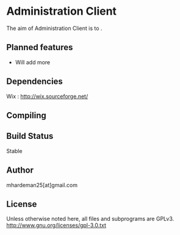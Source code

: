 Administration Client
========

The aim of Administration Client is to .

Planned features
----------------
* Will add more

Dependencies
------------
Wix : http://wix.sourceforge.net/

Compiling
---------
  
Build Status
------------
Stable

Author
------
mhardeman25[at]gmail.com

License
-------
Unless otherwise noted here, all files and subprograms are GPLv3.
http://www.gnu.org/licenses/gpl-3.0.txt